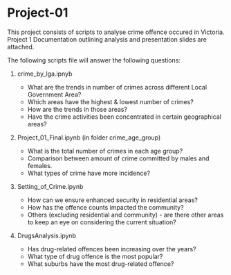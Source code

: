 # Project-01

This project consists of scripts to analyse crime offence occured in Victoria.
Project 1 Documentation outlining analysis and presentation slides are attached. 

The following scripts file will answer the following questions: 
  1. crime_by_lga.ipnyb
      - What are the trends in number of crimes across different Local Government Area?
      - Which areas have the highest & lowest number of crimes?
      - How are the trends in those areas?
      - Have the crime activities been concentrated in certain geographical areas?

  2. Project_01_Final.ipynb (in folder crime_age_group)
      - What is the total number of crimes in each age group?
      - Comparison between amount of crime committed by males and females.
      - What types of crime have more incidence?

  3. Setting_of_Crime.ipynb
      - How can we ensure enhanced security in residential areas?
      - How has the offence counts impacted the community?
      - Others (excluding residential and community) - are there other areas to keep an eye on considering the current situation?

  4. DrugsAnalysis.ipynb
     - Has drug-related offences been increasing over the years?
     - What type of drug offence is the most popular?
     - What suburbs have the most drug-related offence?

